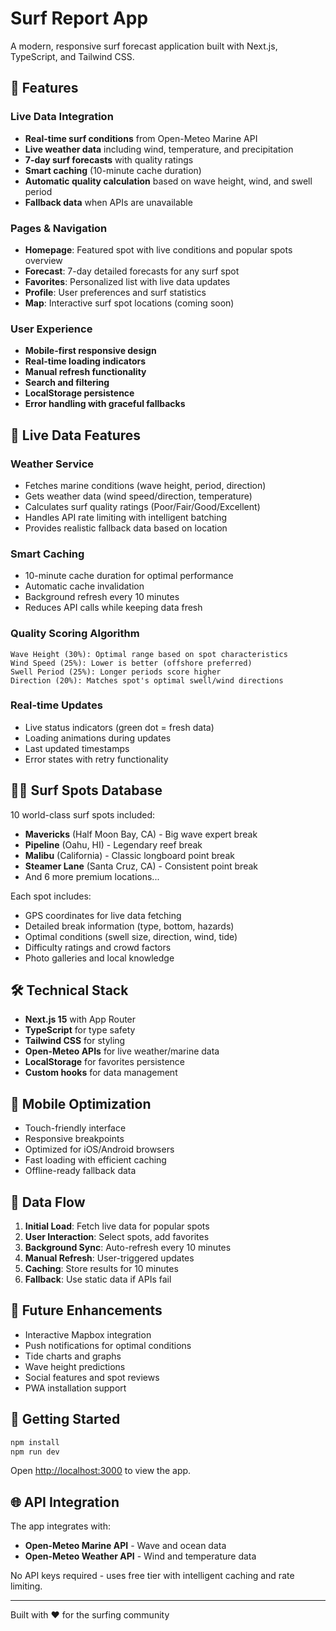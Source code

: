# Surf Report App

A modern, responsive surf forecast application built with Next.js, TypeScript, and Tailwind CSS.

## 🌊 Features

### Live Data Integration
- **Real-time surf conditions** from Open-Meteo Marine API
- **Live weather data** including wind, temperature, and precipitation
- **7-day surf forecasts** with quality ratings
- **Smart caching** (10-minute cache duration)
- **Automatic quality calculation** based on wave height, wind, and swell period
- **Fallback data** when APIs are unavailable

### Pages & Navigation
- **Homepage**: Featured spot with live conditions and popular spots overview
- **Forecast**: 7-day detailed forecasts for any surf spot
- **Favorites**: Personalized list with live data updates
- **Profile**: User preferences and surf statistics
- **Map**: Interactive surf spot locations (coming soon)

### User Experience
- **Mobile-first responsive design**
- **Real-time loading indicators**
- **Manual refresh functionality**
- **Search and filtering**
- **LocalStorage persistence**
- **Error handling with graceful fallbacks**

## 🚀 Live Data Features

### Weather Service
- Fetches marine conditions (wave height, period, direction)
- Gets weather data (wind speed/direction, temperature)
- Calculates surf quality ratings (Poor/Fair/Good/Excellent)
- Handles API rate limiting with intelligent batching
- Provides realistic fallback data based on location

### Smart Caching
- 10-minute cache duration for optimal performance
- Automatic cache invalidation
- Background refresh every 10 minutes
- Reduces API calls while keeping data fresh

### Quality Scoring Algorithm
```
Wave Height (30%): Optimal range based on spot characteristics
Wind Speed (25%): Lower is better (offshore preferred)
Swell Period (25%): Longer periods score higher
Direction (20%): Matches spot's optimal swell/wind directions
```

### Real-time Updates
- Live status indicators (green dot = fresh data)
- Loading animations during updates
- Last updated timestamps
- Error states with retry functionality

## 🏄‍♂️ Surf Spots Database

10 world-class surf spots included:
- **Mavericks** (Half Moon Bay, CA) - Big wave expert break
- **Pipeline** (Oahu, HI) - Legendary reef break
- **Malibu** (California) - Classic longboard point break
- **Steamer Lane** (Santa Cruz, CA) - Consistent point break
- And 6 more premium locations...

Each spot includes:
- GPS coordinates for live data fetching
- Detailed break information (type, bottom, hazards)
- Optimal conditions (swell size, direction, wind, tide)
- Difficulty ratings and crowd factors
- Photo galleries and local knowledge

## 🛠 Technical Stack

- **Next.js 15** with App Router
- **TypeScript** for type safety
- **Tailwind CSS** for styling
- **Open-Meteo APIs** for live weather/marine data
- **LocalStorage** for favorites persistence
- **Custom hooks** for data management

## 📱 Mobile Optimization

- Touch-friendly interface
- Responsive breakpoints
- Optimized for iOS/Android browsers
- Fast loading with efficient caching
- Offline-ready fallback data

## 🔄 Data Flow

1. **Initial Load**: Fetch live data for popular spots
2. **User Interaction**: Select spots, add favorites
3. **Background Sync**: Auto-refresh every 10 minutes
4. **Manual Refresh**: User-triggered updates
5. **Caching**: Store results for 10 minutes
6. **Fallback**: Use static data if APIs fail

## 🎯 Future Enhancements

- Interactive Mapbox integration
- Push notifications for optimal conditions
- Tide charts and graphs
- Wave height predictions
- Social features and spot reviews
- PWA installation support

## 🚀 Getting Started

```bash
npm install
npm run dev
```

Open [http://localhost:3000](http://localhost:3000) to view the app.

## 🌐 API Integration

The app integrates with:
- **Open-Meteo Marine API** - Wave and ocean data
- **Open-Meteo Weather API** - Wind and temperature data

No API keys required - uses free tier with intelligent caching and rate limiting.

---

Built with ❤️ for the surfing community

